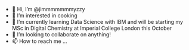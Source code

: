 - 👋 Hi, I’m @jimmmmmmmyzzy
- 👀 I’m interested in cooking
- 🌱 I’m currently learning Data Science with IBM and will be starting my MSc in Digital Chemistry at Imperial College London this October
- 💞️ I’m looking to collaborate on anything!
- 📫 How to reach me ...

<!---
jimmmmmmmyzzy/jimmmmmmmyzzy is a ✨ special ✨ repository because its `README.md` (this file) appears on your GitHub profile.
You can click the Preview link to take a look at your changes.
--->
